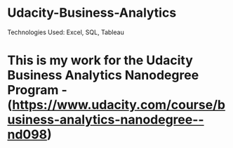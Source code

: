 # Udacity-Business-Analytics

Technologies Used: Excel, SQL, Tableau

# This is my work for the Udacity Business Analytics Nanodegree Program - (https://www.udacity.com/course/business-analytics-nanodegree--nd098)
